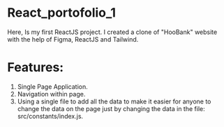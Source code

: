 # React_portofolio_1
Here, Is my first ReactJS project. I created a clone of "HooBank" website with the help of Figma, ReactJS and Tailwind.
# Features:
  1. Single Page Application.
  2. Navigation within page.
  3. Using a single file to add all the data to make it easier for anyone to change the data on the page just by changing the data in the file: src/constants/index.js.
